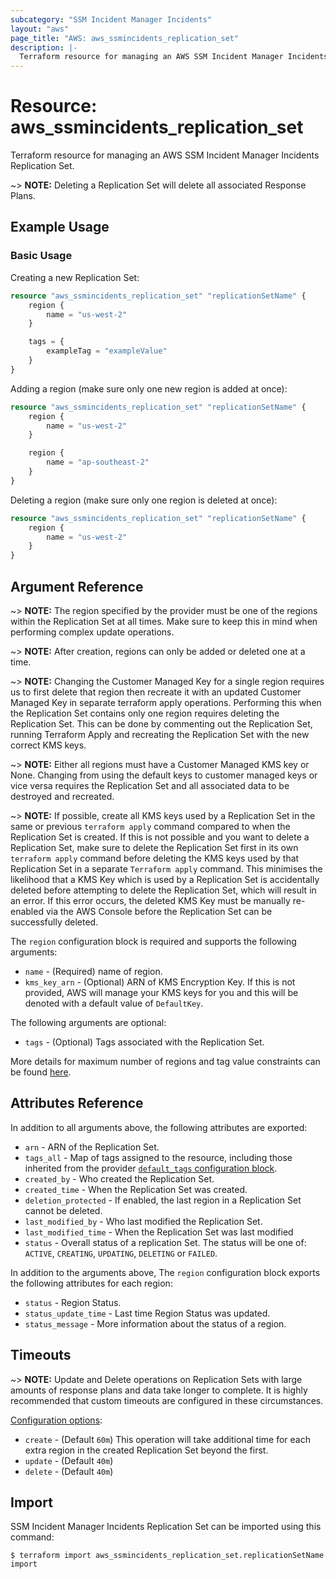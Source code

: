```yaml
---
subcategory: "SSM Incident Manager Incidents"
layout: "aws"
page_title: "AWS: aws_ssmincidents_replication_set"
description: |-
  Terraform resource for managing an AWS SSM Incident Manager Incidents Replication Set.
---
```


# Resource: aws_ssmincidents_replication_set

Terraform resource for managing an AWS SSM Incident Manager Incidents Replication Set. 

~> **NOTE:** Deleting a Replication Set will delete all associated Response Plans.


## Example Usage

### Basic Usage

Creating a new Replication Set:

```terraform
resource "aws_ssmincidents_replication_set" "replicationSetName" {
    region {
        name = "us-west-2"
    }

    tags = {
        exampleTag = "exampleValue"
    }
}
```

Adding a region (make sure only one new region is added at once):

```terraform
resource "aws_ssmincidents_replication_set" "replicationSetName" {
    region {
        name = "us-west-2"
    }

    region {
        name = "ap-southeast-2"
    }
}
```

Deleting a region (make sure only one region is deleted at once):

```terraform
resource "aws_ssmincidents_replication_set" "replicationSetName" {
    region {
        name = "us-west-2"
    }
}
```


## Argument Reference

~> **NOTE:** The region specified by the provider must be one of the regions within the Replication Set at all times. Make sure to keep this in mind when performing complex update operations.

~> **NOTE:** After creation, regions can only be added or deleted one at a time.

~> **NOTE:** Changing the Customer Managed Key for a single region requires us to first delete that region then recreate it with an updated Customer Managed Key in separate terraform apply operations. Performing this when the Replication Set contains only one region requires deleting the Replication Set. This can be done by commenting out the Replication Set, running Terraform Apply and recreating the Replication Set with the new correct KMS keys.

~> **NOTE:** Either all regions must have a Customer Managed KMS key or None. Changing from using the default keys to customer managed keys or vice versa requires the Replication Set and all associated data to be destroyed and recreated.

~> **NOTE:** If possible, create all KMS keys used by a Replication Set in the same or previous `terraform apply` command compared to when the Replication Set is created. If this is not possible and you want to delete a Replication Set, make sure to delete the Replication Set first in its own `terraform apply` command before deleting the KMS keys used by that Replication Set in a separate `Terraform apply` command. This minimises the likelihood that a KMS Key which is used by a Replication Set is accidentally deleted before attempting to delete the Replication Set, which will result in an error. If this error occurs, the deleted KMS Key must be manually re-enabled via the AWS Console before the Replication Set can be successfully deleted.

The `region` configuration block is required and supports the following arguments:

* `name` - (Required) name of region.
* `kms_key_arn` - (Optional) ARN of KMS Encryption Key. If this is not provided, AWS will manage your KMS keys for you and this will be denoted with a default value of `DefaultKey`.


The following arguments are optional:

* `tags` - (Optional) Tags associated with the Replication Set.
  
More details for maximum number of regions and tag value constraints can be found [here](https://docs.aws.amazon.com/incident-manager/latest/APIReference/API_CreateReplicationSet.html).

## Attributes Reference

In addition to all arguments above, the following attributes are exported:

* `arn` - ARN of the Replication Set.
* `tags_all` - Map of tags assigned to the resource, including those inherited from the provider [`default_tags` configuration block](https://registry.terraform.io/providers/hashicorp/aws/latest/docs#default_tags-configuration-block).
* `created_by` - Who created the Replication Set.
* `created_time` - When the Replication Set was created.
* `deletion_protected` - If enabled, the last region in a Replication Set cannot be deleted.
* `last_modified_by` - Who last modified the Replication Set.
* `last_modified_time` - When the Replication Set was last modified
* `status` - Overall status of a replication Set. The status will be one of: `ACTIVE`, `CREATING`, `UPDATING`, `DELETING` or `FAILED`. 

In addition to the arguments above, The `region` configuration block exports the following attributes for each region:
* `status` - Region Status.
* `status_update_time` - Last time Region Status was updated. 
* `status_message` - More information about the status of a region. 


## Timeouts

~> **NOTE:** Update and Delete operations on Replication Sets with large amounts of response plans and data take longer to complete. It is highly recommended that custom timeouts are configured in these circumstances.

[Configuration options](https://developer.hashicorp.com/terraform/language/resources/syntax#operation-timeouts):

* `create` - (Default `60m`) This operation will take additional time for each extra region in the created Replication Set beyond the first.
* `update` - (Default `40m`)
* `delete` - (Default `40m`)

## Import

SSM Incident Manager Incidents Replication Set can be imported using this command:

```
$ terraform import aws_ssmincidents_replication_set.replicationSetName import
```
